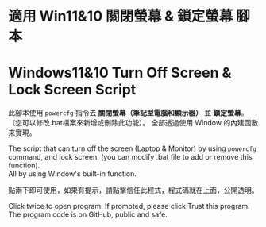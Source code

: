 # 適用 Win11&10 關閉螢幕 & 鎖定螢幕 腳本
# Windows11&10 Turn Off Screen & Lock Screen Script

此腳本使用 `powercfg` 指令去 **關閉螢幕（筆記型電腦和顯示器）** 並 **鎖定螢幕**。 （您可以修改.bat檔案來新增或刪除此功能）。
全部透過使用 Window 的內建函數來實現。

The script that can turn off the screen (Laptop &amp; Monitor) by using `powercfg` command, and lock screen. (you can modify .bat file to add or remove this function).  
All by using Window's built-in function.

點兩下即可使用，如果有提示，請點擊信任此程式，程式碼就在上面，公開透明。

Click twice to open program. If prompted, please click Trust this program.  
The program code is on GitHub, public and safe.